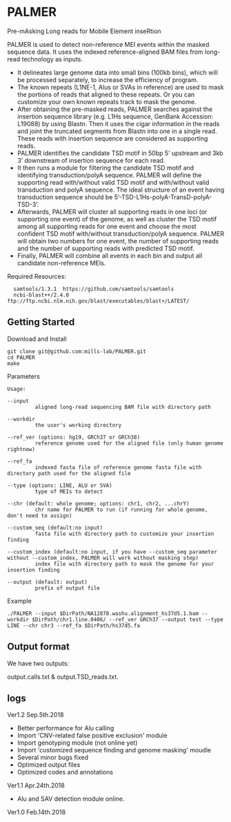 # PALMER

Pre-mAsking Long reads for Mobile Element inseRtion

PALMER is used to detect non-reference MEI events within the masked sequence data. It uses the indexed reference-aligned BAM files from long-read technology as inputs. 

* It delineates large genome data into small bins (100kb bins), which will be processed separately, to increase the efficiency of program. 
* The known repeats (L1NE-1, Alus or SVAs in reference) are used to mask the portions of reads that aligned to these repeats. Or you can customize your own known repeats track to mask the genome.
* After obtaining the pre-masked reads, PALMER searches against the insertion sequence library (e.g. L1Hs sequence, GenBank Accession: L19088) by using Blastn. Then it uses the cigar information in the reads and joint the truncated segments from Blastn into one in a single read. These reads with insertion sequence are considered as supporting reads. 
* PALMER identifies the candidate TSD motif in 50bp 5’ upstream and 3kb 3’ downstream of insertion sequence for each read. 
* It then runs a module for filtering the candidate TSD motif and identifying transduction/polyA sequence. PALMER will define the supporting read with/without valid TSD motif and with/without valid transduction and polyA sequence. The ideal structure of an event having transduction sequence should be 5’-TSD-L1Hs-polyA-TransD-polyA-TSD-3’. 
* Afterwards, PALMER will cluster all supporting reads in one loci (or supporting one event) of the genome, as well as cluster the TSD motif among all supporting reads for one event and choose the most confident TSD motif with/without transduction/polyA sequence. PALMER will obtain two numbers for one event, the number of supporting reads and the number of supporting reads with predicted TSD motif. 
* Finally, PALMER will combine all events in each bin and output all candidate non-reference MEIs.


Required Resources:
```
  samtools/1.3.1  https://github.com/samtools/samtools
  ncbi-blast++/2.4.0  ftp://ftp.ncbi.nlm.nih.gov/blast/executables/blast+/LATEST/
```

## Getting Started

Download and Install
```
git clone git@github.com:mills-lab/PALMER.git
cd PALMER
make
```

Parameters
```
Usage:

--input
         aligned long-read sequencing BAM file with directory path

--workdir
         the user's working directory

--ref_ver (options: hg19, GRCh37 or GRCh38)
         reference genome used for the aligned file (only human genome rightnow)

--ref_fa
         indexed fasta file of reference genome fasta file with directory path used for the aligned file

--type (options: LINE, ALU or SVA)
         type of MEIs to detect

--chr (default: whole genome; options: chr1, chr2, ...chrY)
         chr name for PALMER to run (if running for whole genome, don't need to assign)

--custom_seq (default:no input)
         fasta file with directory path to customize your insertion finding

--custom_index (default:no input, if you have --custom_seq parameter without --custom_index, PALMER will work without masking step)
         index file with directory path to mask the genome for your insertion finding

--output (default: output)
         prefix of output file
```

Example
```
./PALMER --input $DirPath/NA12878.washu.alignment_hs37d5.1.bam --workdir $DirPath/chr1.line.0406/ --ref_ver GRCh37 --output test --type LINE --chr chr3 --ref_fa $DirPath/hs37d5.fa
```

## Output format 
We have two outputs: 

output.calls.txt & output.TSD_reads.txt.

## logs
Ver1.2 Sep.5th.2018

* Better performance for Alu calling
* Import 'CNV-related false positive exclusion' module
* Import genotyping module (not online yet)
* Import 'customized sequence finding and genome masking' moudle
* Several minor bugs fixed
* Optimized output files
* Optimized codes and annotations

Ver1.1 Apr.24th.2018
* Alu and SAV detection module online.

Ver1.0 Feb.14th.2018